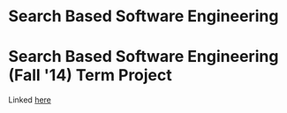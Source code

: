 Search Based Software Engineering
=================================

Search Based Software Engineering (Fall '14)
Term Project
============
Linked [here](https://github.com/ai-se/Rahul/wiki/Deadant)
